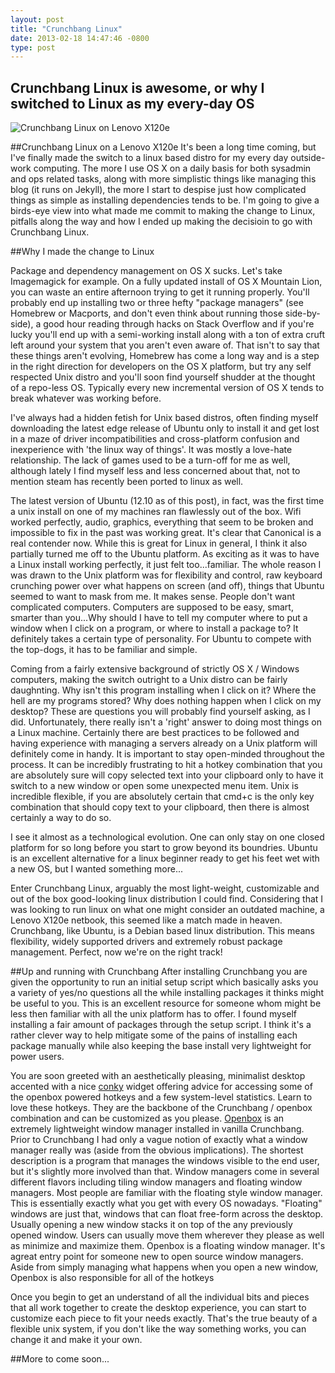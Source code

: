 ```yaml
---
layout: post
title: "Crunchbang Linux"
date: 2013-02-18 14:47:46 -0800
type: post
---
```

## Crunchbang Linux is awesome, or why I switched to Linux as my every-day OS
![Crunchbang Linux on Lenovo X120e](http://cdn.iamnayr.com/2013/02/cb2.png)

##Crunchbang Linux on a Lenovo X120e
It's been a long time coming, but I've finally made the switch to a linux based distro for my every day outside-work computing.  The more I use OS X on a daily basis for both sysadmin and ops related tasks, along with more simplistic things like managing this blog (it runs on Jekyll), the more I start to despise just how complicated things as simple as installing dependencies tends to be.  I'm going to give a birds-eye view into what made me commit to making the change to Linux, pitfalls along the way and how I ended up making the decisioin to go with Crunchbang Linux.

##Why I made the change to Linux

Package and dependency management on OS X sucks.  Let's take Imagemagick for example.  On a fully updated install of OS X Mountain Lion, you can waste an entire afternoon trying to get it running properly.   You'll probably end up installing two or three hefty "package managers" (see Homebrew or Macports, and don't even think about running those side-by-side), a good hour reading through hacks on Stack Overflow and if you're lucky you'll end up with a semi-working install along with a ton of extra cruft left around your system that you aren't even aware of.  That isn't to say that these things aren't evolving, Homebrew has come a long way and is a step in the right direction for developers on the OS X platform, but try any self respected Unix distro and you'll soon find yourself shudder at the thought of a repo-less OS. Typically every new incremental version of OS X tends to break whatever was working before.

I've always had a hidden fetish for Unix based distros, often finding myself downloading the latest edge release of Ubuntu only to install it and get lost in a maze of driver incompatibilities and cross-platform confusion and inexperience with 'the linux way of things'. It was mostly a love-hate relationship. The lack of games used to be a turn-off for me as well, although lately I find myself less and less concerned about that, not to mention steam has recently been ported to linux as well. 

The latest version of Ubuntu (12.10 as of this post), in fact, was the first time a unix install on one of my machines ran flawlessly out of the box.  Wifi worked perfectly, audio, graphics, everything that seem to be broken and impossible to fix in the past was working great.  It's clear that Canonical is a real contender now.  While this is great for Linux in general, I think it also partially turned me off to the Ubuntu platform. As exciting as it was to have a Linux install working perfectly, it just felt too...familiar.  The whole reason I was drawn to the Unix platform was for flexibility and control, raw keyboard crunching power over what happens on screen (and off), things that Ubuntu seemed to want to mask from me.  It makes sense.  People don't want complicated computers.  Computers are supposed to be easy, smart, smarter than you...Why should I have to tell my computer where to put a window when I click on a program, or where to install a package to?  It definitely takes a certain type of personality. For Ubuntu to compete with the top-dogs, it has to be familiar and simple.  

Coming from a fairly extensive background of strictly OS X / Windows computers, making the switch outright to a Unix distro can be fairly daughnting.  Why isn't this program installing when I click on it?  Where the hell are my programs stored?  Why does nothing happen when I click on my desktop?  These are questions you will probably find yourself asking, as I did.   Unfortunately, there really isn't a 'right' answer to doing most things on a Linux machine.  Certainly there are best practices to be followed and having experience with managing a servers already on a Unix platform will definitely come in handy. It is important to stay open-minded throughout the process.  It can be incredibly frustrating to hit a hotkey combination that you are absolutely sure will copy selected text into your clipboard only to have it switch to a new window or open some unexpected menu item.  Unix is incredible flexible, if you are absolutely certain that cmd+c is the only key combination that should copy text to your clipboard, then there is almost certainly a way to do so.

I see it almost as a technological evolution.  One can only stay on one closed platform for so long before you start to grow beyond its boundries.  Ubuntu is an excellent alternative for a linux beginner ready to get his feet wet with a new OS, but I wanted something more...

Enter Crunchbang Linux, arguably the most light-weight, customizable and out of the box good-looking linux distribution I could find.  Considering that I was looking to run linux on what one might consider an outdated machine, a Lenovo X120e netbook, this seemed like a match made in heaven.  Crunchbang, like Ubuntu, is a Debian based linux distribution.  This means flexibility, widely supported drivers and extremely robust package management.  Perfect, now we're on the right track!

##Up and running with Crunchbang
After installing Crunchbang you are given the opportunity to run an initial setup script which basically asks you a variety of yes/no questions all the while installing packages it thinks might be useful to you.  This is an excellent resource for someone whom might be less then familiar with all the unix platform has to offer.  I found myself installing a fair amount of packages through the setup script.  I think it's a rather clever way to help mitigate some of the pains of installing each package manually while also keeping the base install very lightweight for power users.

You are soon greeted with an aesthetically pleasing, minimalist desktop accented with a nice [conky](http://conky.sourceforge.net/) widget offering advice for accessing some of the openbox powered hotkeys and a few system-level statistics.  Learn to love these hotkeys.  They are the backbone of the Crunchbang / openbox combination and can be customized as you please. [Openbox](http://openbox.org/) is an extremely lightweight window manager installed in vanilla Crunchbang. Prior to Crunchbang I had only a vague notion of exactly what a window manager really was (aside from the obvious implications).  The shortest description is a program that manages the windows visible to the end user, but it's slightly more involved than that.  Window managers come in several different flavors including tiling window managers and floating window managers.  Most people are familiar with the floating style window manager.  This is essentially exactly what you get with every OS nowadays.  "Floating" windows are just that, windows that can float free-form across the desktop.  Usually opening a new window stacks it on top of the any previously opened window.  Users can usually move them wherever they please as well as minimize and maximize them.  Openbox is a floating window manager.  It's agreat entry point for someone new to open source window managers. Aside from simply managing what happens when you open a new window, Openbox is also responsible for all of the hotkeys  

Once you begin to get an understand of all the individual bits and pieces that all work together to create the desktop experience, you can start to customize each piece to fit your needs exactly.  That's the true beauty of a flexible unix system, if you don't like the way something works, you can change it and make it your own.   

##More to come soon...
